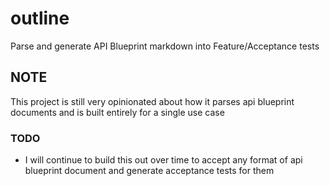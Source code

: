 # outline
Parse and generate API Blueprint markdown into Feature/Acceptance tests

## NOTE

This project is still very opinionated about how it parses api blueprint documents and is built entirely for a single use case

### TODO
- I will continue to build this out over time to accept any format of api blueprint document and generate acceptance tests for them
